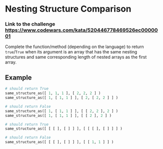 # Nesting Structure Comparison

### Link to the challenge https://www.codewars.com/kata/520446778469526ec0000001

Complete the function/method (depending on the language) to return `true`/`True` when its argument is an array that has the same nesting structures and same corresponding length of nested arrays as the first array.

## Example

```python
# should return True
same_structure_as([ 1, 1, 1 ], [ 2, 2, 2 ] )
same_structure_as([ 1, [ 1, 1 ] ], [ 2, [ 2, 2 ] ] )

# should return False 
same_structure_as([ 1, [ 1, 1 ] ], [ [ 2, 2 ], 2 ] )
same_structure_as([ 1, [ 1, 1 ] ], [ [ 2 ], 2 ] )

# should return True
same_structure_as([ [ [ ], [ ] ] ], [ [ [ ], [ ] ] ] )

# should return False
same_structure_as([ [ [ ], [ ] ] ], [ [ 1, 1 ] ] )
```
